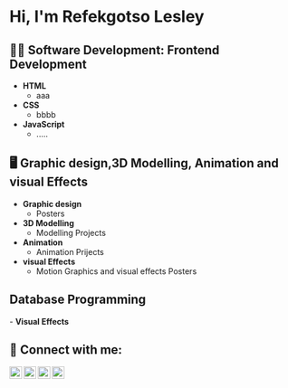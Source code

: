<h1>Hi, I'm Refekgotso Lesley <br/>

<h2>👨‍💻 Software Development: Frontend Development</h2>

- <b>HTML</b>
  - aaa
- <b>CSS</b>
  - bbbb
- <b>JavaScript</b>
   - .....


<h2>🖥️ Graphic design,3D Modelling, Animation and visual Effects </h2>

  - <b>Graphic design</b>
    - Posters
  - <b>3D Modelling</b>
    - Modelling Projects
  - <b>Animation</b>
    - Animation Prijects
  - <b>visual Effects</b>
    - Motion Graphics and visual effects Posters
  
<h2>Database Programming</h2>
  - <b>Visual Effects</b>


<h2> 🤳 Connect with me:</h2>

[<img align="left" alt="JoshMadakor | YouTube" width="22px" src="https://cdn.jsdelivr.net/npm/simple-icons@v3/icons/youtube.svg" />][youtube]
[<img align="left" alt="JoshMadakor | Twitter" width="22px" src="https://cdn.jsdelivr.net/npm/simple-icons@v3/icons/twitter.svg" />][twitter]
[<img align="left" alt="JoshMadakor | LinkedIn" width="22px" src="https://cdn.jsdelivr.net/npm/simple-icons@v3/icons/linkedin.svg" />][linkedin]
[<img align="left" alt="JoshMadakor | Instagram" width="22px" src="https://cdn.jsdelivr.net/npm/simple-icons@v3/icons/instagram.svg" />][instagram]

[twitter]: https://twitter.com/joshmadakor
[youtube]: https://www.youtube.com/c/joshmadakor
[instagram]: https://www.instagram.com/joshmadakor/
[linkedin]: https://linkedin.com/in/joshmadakor

<!--
**joshmadakor1/joshmadakor1** is a ✨ _special_ ✨ repository because its `README.md` (this file) appears on your GitHub profile.

Here are some ideas to get you started:

- 🔭 I’m currently working on ...
- 🌱 I’m currently learning ...
- 👯 I’m looking to collaborate on ...
- 🤔 I’m looking for help with ...
- 💬 Ask me about ...
- 📫 How to reach me: ...
- 😄 Pronouns: ...
- ⚡ Fun fact: ...
-->
